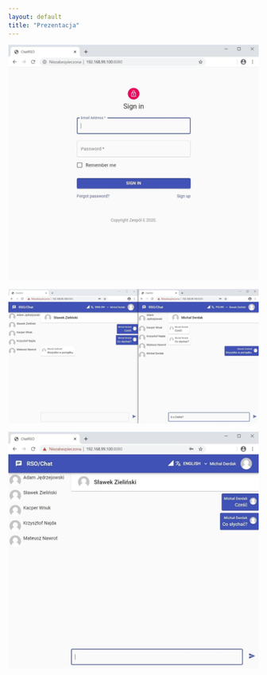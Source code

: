 ```yaml
---
layout: default
title: "Prezentacja"
---
```


![Zrzut ekranu](assets/screen1.jpg)

![Zrzut ekranu](assets/screen2.jpg)

![Zrzut ekranu](assets/screen3.jpg)